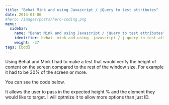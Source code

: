 ```yaml
---
title: "Behat Mink and using Javascript / jQuery to test attributes"
date: 2014-01-06
#hero: /images/posts/hero-coding.png
menu:
  sidebar:
    name: "Behat Mink and using Javascript / jQuery to test attributes"
    identifier: behat--mink-and-using--javascript-/-j-query-to-test-attributes
    weight: -37
tags: [bdd]
---
```


<p>Using Behat and Mink I had to make a test that would verify the height of content on the screen compared to the rest of the window size. For example it had to be 30% of the screen or more.</p>

<p>You can see the code below.</p>

<p>It allows the user to pass in the expected height % and the element they would like to target. I will optmize it to allow more options than just ID.</p>
<script src="https://gist.github.com/alnutile/8289033.js"></script>